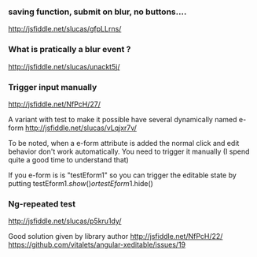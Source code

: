 ### saving function, submit on blur, no buttons....

http://jsfiddle.net/slucas/gfpLLrns/

### What is pratically a blur event ? 

http://jsfiddle.net/slucas/unackt5j/

### Trigger input manually

http://jsfiddle.net/NfPcH/27/

A variant with test to make it possible
have several dynamically named e-form
http://jsfiddle.net/slucas/vLqjxr7v/

To be noted, when a e-form attribute is added the normal click and edit behavior don't work automatically. You need to trigger it manually (I spend quite a good time to understand that)

If you e-form is is "testEform1" so you can trigger the editable state 
by 
putting 
testEform1.$show()
or 
testEform1.$hide()


### Ng-repeated test 
http://jsfiddle.net/slucas/p5kru1dy/

Good solution given by library author 
http://jsfiddle.net/NfPcH/22/
https://github.com/vitalets/angular-xeditable/issues/19
